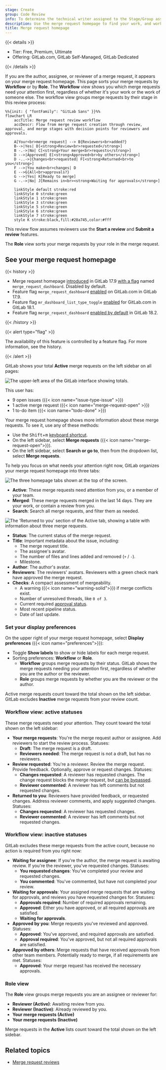 ```yaml
---
stage: Create
group: Code Review
info: To determine the technical writer assigned to the Stage/Group associated with this page, see https://handbook.gitlab.com/handbook/product/ux/technical-writing/#assignments
description: Use the merge request homepage to find your work, and work you need to review.
title: Merge request homepage
---
```


{{< details >}}

- Tier: Free, Premium, Ultimate
- Offering: GitLab.com, GitLab Self-Managed, GitLab Dedicated

{{< /details >}}

If you are the author, assignee, or reviewer of a merge request, it appears on your merge request
homepage. This page sorts your merge requests by **Workflow** or by **Role**. The **Workflow** view
shows you which merge requests need your attention first, regardless of whether it's your work or
the work of someone else. The workflow view groups merge requests by their stage in this review process:

```mermaid
%%{init: { "fontFamily": "GitLab Sans" }}%%
flowchart LR
    accTitle: Merge request review workflow
    accDescr: Flow from merge request creation through review, approval, and merge stages with decision points for reviewers and approvals.

    A[Your<br>merge request] --> B{Reviewers<br>added?}
    B-->|Yes| D[<strong>Review<br>requested</strong>]
    B -.->|No| C[<strong>Your merge<br>requests</strong>]
    D -->|Approved| E[<strong>Approved<br>by others</strong>]
    D -..->|Changes<br>requested| F[<strong>Returned<br>to you</strong>]
    F -->|You make<br>changes| D
    E -->G{All<br>approvals?}
    G -->|Yes| K[Ready to merge]
    G -.->|No| J[Remains in<br><strong>Waiting for approvals</strong>]

    linkStyle default stroke:red
    linkStyle 0 stroke:green
    linkStyle 1 stroke:green
    linkStyle 3 stroke:green
    linkStyle 5 stroke:green
    linkStyle 6 stroke:green
    linkStyle 7 stroke:green
    style K stroke:black,fill:#28a745,color:#fff
```

This review flow assumes reviewers use the **Start a review** and **Submit a review** features.

The **Role** view sorts your merge requests by your role in the merge request.

## See your merge request homepage

{{< history >}}

- Merge request homepage [introduced](https://gitlab.com/groups/gitlab-org/-/epics/13448) in GitLab 17.9 [with a flag](../../../administration/feature_flags/_index.md) named `merge_request_dashboard`. Disabled by default.
- Feature flag `merge_request_dashboard` [enabled](https://gitlab.com/gitlab-org/gitlab/-/issues/480854) on GitLab.com in GitLab 17.9.
- Feature flag `mr_dashboard_list_type_toggle` [enabled](https://gitlab.com/gitlab-org/gitlab/-/issues/535244) for GitLab.com in GitLab 18.1.
- Feature flag `merge_request_dashboard` [enabled by default](https://gitlab.com/gitlab-org/gitlab/-/merge_requests/194999) in GitLab 18.2.

{{< /history >}}

{{< alert type="flag" >}}

The availability of this feature is controlled by a feature flag.
For more information, see the history.

{{< /alert >}}

GitLab shows your total **Active** merge requests on the left sidebar on all pages:

![The upper-left area of the GitLab interface showing totals.](img/homepage_totals_v18_3.png)

This user has:

- 9 open issues ({{< icon name="issue-type-issue" >}})
- 1 active merge request ({{< icon name="merge-request-open" >}})
- 1 to-do item ({{< icon name="todo-done" >}})

Your merge request homepage shows more information about these merge requests. To see it,
use any of these methods:

- Use the <kbd>Shift</kbd>+<kbd>m</kbd> [keyboard shortcut](../../shortcuts.md).
- On the left sidebar, select **Merge requests** ({{< icon name="merge-request-open">}}).
- On the left sidebar, select **Search or go to**, then from the dropdown list, select **Merge requests**.

To help you focus on what needs your attention right now, GitLab organizes your merge request homepage
into three tabs:

![The three homepage tabs shown at the top of the screen.](img/homepage_tabs_v18_1.png)

- **Active**: These merge requests need attention from you, or a member of your team.
- **Merged**: These merge requests merged in the last 14 days. They are your work, or contain a review from you.
- **Search**: Search all merge requests, and filter them as needed.

![The 'Returned to you' section of the Active tab, showing a table with information about three merge requests.](img/homepage_rows_v17_9.png)

- **Status**: The current status of the merge request.
- **Title**: Important metadata about the issue, including:
  - The merge request title.
  - The assignee's avatar.
  - The number of files and lines added and removed (`+` / `-`).
  - Milestone.
- **Author**: The author's avatar.
- **Reviewers**: The reviewers' avatars. Reviewers with a green check mark have approved the merge request.
- **Checks**: A compact assessment of mergeability.
  - A warning ({{< icon name="warning-solid">}}) if merge conflicts exist.
  - Number of unresolved threads, like `0 of 3`.
  - Current required [approval status](approvals/_index.md#in-the-list-of-merge-requests).
  - Most recent pipeline status.
  - Date of last update.

### Set your display preferences

On the upper right of your merge request homepage, select **Display preferences** ({{< icon name="preferences">}}):

- Toggle **Show labels** to show or hide labels for each merge request.
- Sorting preferences: **Workflow** or **Role**.
  - **Workflow** groups merge requests by their status. GitLab shows the merge requests
    needing your attention first, regardless of whether you are the author or the reviewer.
  - **Role** groups merge requests by whether you are the reviewer or the author.

Active merge requests count toward the total shown on the left sidebar. GitLab excludes **Inactive**
merge requests from your review count.

### Workflow view: active statuses

These merge requests need your attention. They count toward the total shown on the left sidebar:

- **Your merge requests**: You're the merge request author or assignee. Add reviewers to start the review process.
  Statuses:
  - **Draft**: The merge request is a draft.
  - **Reviewers needed**: The merge request is not a draft, but has no reviewers.
- **Review requested**: You're a reviewer. Review the merge request. Provide feedback. Optionally,
  approve or request changes. Statuses:
  - **Changes requested**: A reviewer has requested changes. The change request blocks the merge request,
    but [can be bypassed](reviews/_index.md#bypass-a-request-for-changes).
  - **Reviewer commented**: A reviewer has left comments but not requested changes.
- **Returned to you**: Reviewers have provided feedback, or requested changes. Address reviewer comments,
  and apply suggested changes. Statuses:
  - **Changes requested**: A reviewer has requested changes.
  - **Reviewer commented**: A reviewer has left comments but not requested changes.

### Workflow view: inactive statuses

GitLab excludes these merge requests from the active count, because no action is required from you right now:

- **Waiting for assignee**: If you're the author, the merge request is awaiting review. If you're
  the reviewer, you've requested changes. Statuses:
  - **You requested changes**: You've completed your review and requested changes.
  - **You commented**: You've commented, but have not completed your review.
- **Waiting for approvals**: Your assigned merge requests that are waiting for approvals, and reviews
  you have requested changes for. Statuses:
  - **Approvals required**: Number of required approvals remaining.
  - **Approved**: Either you have approved, or all required approvals are satisfied.
  - **Waiting for approvals**.
- **Approved by you**: Merge requests you've reviewed and approved.
  Statuses:
  - **Approved**: You've approved, and required approvals are satisfied.
  - **Approval required**: You've approved, but not all required approvals are satisfied.
- **Approved by others**: Merge requests that have received approvals from other team members.
  Potentially ready to merge, if all requirements are met. Statuses:
  - **Approved**: Your merge request has received the necessary approvals.

### Role view

The **Role** view groups merge requests you are an assignee or reviewer for:

- **Reviewer (Active)**: Awaiting review from you.
- **Reviewer (Inactive)**: Already reviewed by you.
- **Your merge requests (Active)**
- **Your merge requests (Inactive)**

Merge requests in the **Active** lists count toward the total shown on the left sidebar.

## Related topics

- [Merge request reviews](reviews/_index.md)
